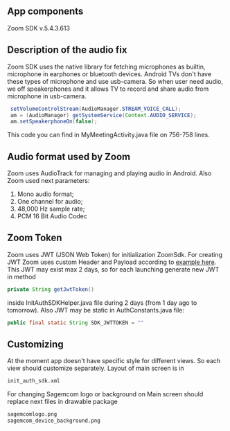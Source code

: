 ## App components

Zoom SDK v.5.4.3.613

## Description of the audio fix

Zoom SDK uses the native library for fetching microphones as builtin, microphone in earphones or bluetooth devices. Android TVs don't have these types of microphone and use usb-camera. So when user need audio, we off speakerphones and it allows TV to record and share audio from microphone in usb-camera.

```java
 setVolumeControlStream(AudioManager.STREAM_VOICE_CALL);
 am = (AudioManager) getSystemService(Context.AUDIO_SERVICE);
 am.setSpeakerphoneOn(false);
```
This code you can find in MyMeetingActivity.java file on 756-758 lines.

## Audio format used by Zoom

Zoom uses AudioTrack for managing and playing audio in Android. Also Zoom used next parameters:

1) Mono audio format;
2) One channel for audio;
3) 48,000 Hz sample rate;
4) PCM 16 Bit Audio Codec

## Zoom Token

Zoom uses JWT (JSON Web Token) for initialization ZoomSdk. For creating JWT Zoom uses custom Header and Payload according to [example here](https://marketplace.zoom.us/docs/sdk/native-sdks/auth). This JWT may exist max 2 days, so for each launching generate new JWT in method
 ```java
private String getJwtToken()
```
inside InitAuthSDKHelper.java file during 2 days (from 1 day ago to tomorrow). 
Also JWT may be static in AuthConstants.java file:
```java
public final static String SDK_JWTTOKEN = ""
```  

## Customizing

At the moment app doesn't have specific style for different views. So each view should customize separately. Layout of main screen is in 
```bash
init_auth_sdk.xml
```
For changing Sagemcom logo or background on Main screen should replace next files in drawable package
```bash
sagemcomlogo.png
sagemcom_device_background.png
```
